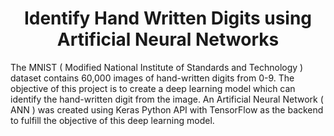 # <div align="center">Identify Hand Written Digits using Artificial Neural Networks</div>
The MNIST ( Modified National Institute of Standards and Technology ) dataset contains 60,000 images of hand-written digits from 0-9.
The objective of this project is to create a deep learning model which can identify the hand-written digit from the image.
An Artificial Neural Network ( ANN ) was created using Keras Python API with TensorFlow as the backend to fulfill the objective of this deep learning model.
